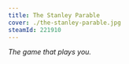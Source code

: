```yaml
---
title: The Stanley Parable
cover: ./the-stanley-parable.jpg
steamId: 221910
---
```


_The game that plays you._
